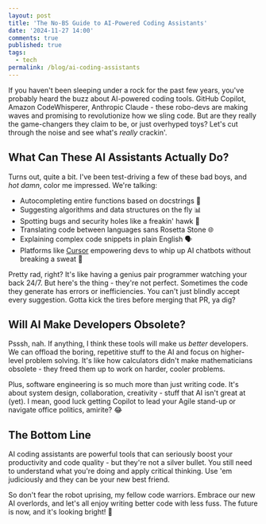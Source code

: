 ```yaml
---
layout: post
title: 'The No-BS Guide to AI-Powered Coding Assistants'
date: '2024-11-27 14:00'
comments: true
published: true
tags:
  - tech
permalink: /blog/ai-coding-assistants
---
```


If you haven't been sleeping under a rock for the past few years, you've probably heard the buzz about AI-powered coding tools. GitHub Copilot, Amazon CodeWhisperer, Anthropic Claude - these robo-devs are making waves and promising to revolutionize how we sling code. But are they really the game-changers they claim to be, or just overhyped toys? Let's cut through the noise and see what's <em>really</em> crackin'.

## What Can These AI Assistants Actually Do? 
Turns out, quite a bit. I've been test-driving a few of these bad boys, and <em>hot damn</em>, color me impressed. We're talking:

- Autocompleting entire functions based on docstrings 🤖
- Suggesting algorithms and data structures on the fly 📊
- Spotting bugs and security holes like a freakin' hawk 🦅
- Translating code between languages sans Rosetta Stone 🌐 
- Explaining complex code snippets in plain English 🗣️
- Platforms like <a href="https://www.cursor.so/">Cursor</a> empowering devs to whip up AI chatbots without breaking a sweat 🦾

Pretty rad, right? It's like having a genius pair programmer watching your back 24/7. But here's the thing - they're not perfect. Sometimes the code they generate has errors or inefficiencies. You can't just blindly accept every suggestion. Gotta kick the tires before merging that PR, ya dig?

## Will AI Make Developers Obsolete?
Psssh, nah. If anything, I think these tools will make us <em>better</em> developers. We can offload the boring, repetitive stuff to the AI and focus on higher-level problem solving. It's like how calculators didn't make mathematicians obsolete - they freed them up to work on harder, cooler problems.

Plus, software engineering is so much more than just writing code. It's about system design, collaboration, creativity - stuff that AI isn't great at (yet). I mean, good luck getting Copilot to lead your Agile stand-up or navigate office politics, amirite? 😂

## The Bottom Line
AI coding assistants are powerful tools that can seriously boost your productivity and code quality - but they're not a silver bullet. You still need to understand what you're doing and apply critical thinking. Use 'em judiciously and they can be your new best friend.

So don't fear the robot uprising, my fellow code warriors. Embrace our new AI overlords, and let's all enjoy writing better code with less fuss. The future is now, and it's looking bright! 🚀
